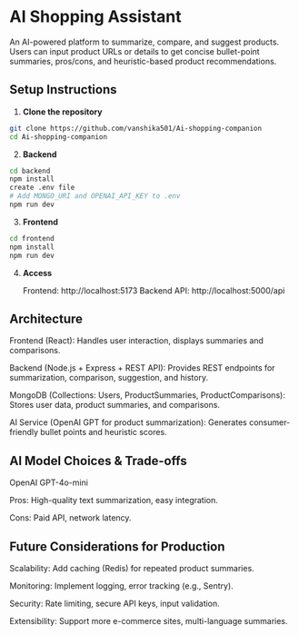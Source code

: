 # AI Shopping Assistant

An AI-powered platform to summarize, compare, and suggest products. Users can input product URLs or 
details to get concise bullet-point summaries, pros/cons, and heuristic-based product recommendations.

## Setup Instructions

1. **Clone the repository**
```bash
git clone https://github.com/vanshika501/Ai-shopping-companion
cd Ai-shopping-companion
```
2. **Backend**
```bash
cd backend
npm install
create .env file
# Add MONGO_URI and OPENAI_API_KEY to .env
npm run dev
```
3. **Frontend**
```bash
cd frontend
npm install
npm run dev
```
4. **Access**
   
   Frontend: http://localhost:5173
   Backend API: http://localhost:5000/api

## Architecture

Frontend (React): Handles user interaction, displays summaries and comparisons.
   
Backend (Node.js + Express + REST API): Provides REST endpoints for summarization, comparison, 
suggestion, and history.
   
MongoDB (Collections: Users, ProductSummaries, ProductComparisons): Stores user data, product 
summaries, and comparisons.
   
AI Service (OpenAI GPT for product summarization): Generates consumer-friendly bullet points and 
heuristic scores.

## AI Model Choices & Trade-offs

OpenAI GPT-4o-mini

Pros: High-quality text summarization, easy integration.

Cons: Paid API, network latency.

## Future Considerations for Production

Scalability: Add caching (Redis) for repeated product summaries.

Monitoring: Implement logging, error tracking (e.g., Sentry).

Security: Rate limiting, secure API keys, input validation.

Extensibility: Support more e-commerce sites, multi-language summaries.
